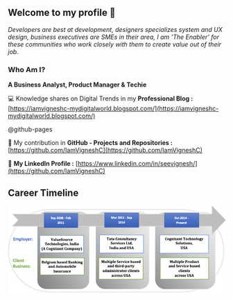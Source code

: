 ## Welcome to my profile 👋

_Developers are best at development, designers specializes system and UX design, business executives are SMEs in their area, I am 'The Enabler' for these communities who work closely with them to create value out of their job._ 


### Who Am I? 

**A Business Analyst, Product Manager & Techie**

💻 Knowledge shares on Digital Trends in my **Professional Blog :** [https://iamvigneshc-mydigitalworld.blogspot.com/](https://iamvigneshc-mydigitalworld.blogspot.com/)

@github-pages

🐼 My contribution in **GitHub - Projects and Repositories :** [https://github.com/IamVigneshC](https://github.com/IamVigneshC)


👤 **My LinkedIn Profile :** [https://www.linkedin.com/in/seevignesh/](https://github.com/IamVigneshC)


## Career Timeline


![Image of Career](https://github.com/IamVigneshC/IamVigneshC.github.io/blob/main/about/CT.png)



